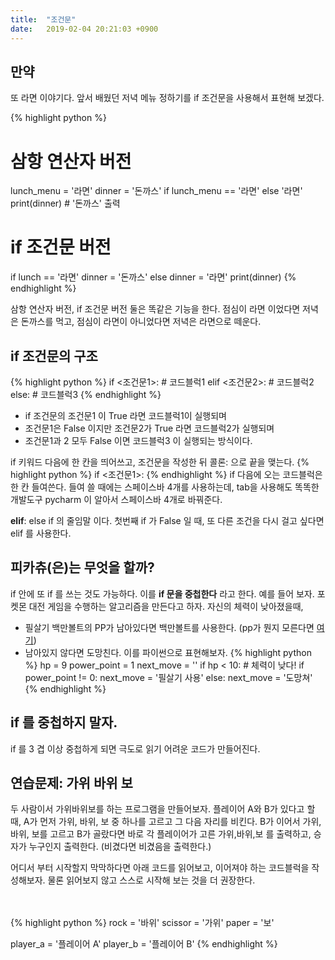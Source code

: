 ```yaml
---
title:  "조건문"
date:   2019-02-04 20:21:03 +0900
---
```


## 만약
또 라면 이야기다.
앞서 배웠던 저녁 메뉴 정하기를 if 조건문을 사용해서 표현해 보겠다.

{% highlight python %}
# 삼항 연산자 버전
lunch_menu = '라면'
dinner = '돈까스' if lunch_menu == '라면' else '라면'
print(dinner) # '돈까스' 출력

# if 조건문 버전
if lunch == '라면'
    dinner = '돈까스'
else
    dinner = '라면'
print(dinner)
{% endhighlight %}

삼항 연산자 버전, if 조건문 버전 둘은 똑같은 기능을 한다. 점심이 라면 이었다면
저녁은 돈까스를 먹고, 점심이 라면이 아니었다면 저녁은 라면으로 떼운다.

## if 조건문의 구조
{% highlight python %}
if <조건문1>:
    # 코드블럭1
elif <조건문2>:
    # 코드블럭2
else:
    # 코드블럭3 
{% endhighlight %}

* if 조건문의 조건문1 이 True 라면 코드블럭1이 실행되며
* 조건문1은 False 이지만 조건문2가 True 라면 코드블럭2가 실행되며
* 조건문1과 2 모두 False 이면 코드블럭3 이 실행되는 방식이다.

if 키워드 다음에 한 칸을 띄어쓰고, 조건문을 작성한 뒤 콜론: 으로 끝을 맺는다.
{% highlight python %}
if <조건문1>:
{% endhighlight %}
if 다음에 오는 코드블럭은 한 칸 들여쓴다. 들여 쓸 때에는 스페이스바 4개를 사용하는데,
tab을 사용해도 똑똑한 개발도구 pycharm 이 알아서 스페이스바 4개로 바꿔준다.

**elif**: else if 의 줄임말 이다. 첫번째 if 가 False 일 때, 또 다른 조건을 다시 걸고 싶다면
elif 를 사용한다.


## 피카츄(은)는 무엇을 할까?
if 안에 또 if 를 쓰는 것도 가능하다. 이를 **if 문을 중첩한다** 라고 한다.
예를 들어 보자. 포켓몬 대전 게임을 수행하는 알고리즘을 만든다고 하자.
자신의 체력이 낮아졌을때,
* 필살기 백만볼트의 PP가 남아있다면 백만볼트를 사용한다. (pp가 뭔지 모른다면 
<a href="https://namu.wiki/w/%EB%B0%9C%EB%B2%84%EB%91%A5" target="_blank">여기</a>)
* 남아있지 않다면 도망친다.
이를 파이썬으로 표현해보자.
{% highlight python %}
hp = 9
power_point = 1
next_move = ''
if hp < 10: # 체력이 낮다!
    if power_point != 0:
        next_move = '필살기 사용'
    else:
        next_move = '도망쳐'
{% endhighlight %}


## if 를 중첩하지 말자.
if 를 3 겹 이상 중첩하게 되면 극도로 읽기 어려운 코드가 만들어진다.



## 연습문제: 가위 바위 보
두 사람이서 가위바위보를 하는 프로그램을 만들어보자.
플레이어 A와 B가 있다고 할 때, A가 먼저 가위, 바위, 보 중 하나를 고르고
그 다음 자리를 비킨다. B가 이어서 가위, 바위, 보를 고르고
B가 골랐다면 바로 각 플레이어가 고른 가위,바위,보 를 출력하고,
승자가 누구인지 출력한다. (비겼다면 비겼음을 출력한다.)

어디서 부터 시작할지 막막하다면 아래 코드를 읽어보고, 이어져야 하는 코드블럭을 작성해보자.
물론 읽어보지 않고 스스로 시작해 보는 것을 더 권장한다.
<br><br><br>


{% highlight python %}
rock = '바위'
scissor = '가위'
paper = '보'

player_a = '플레이어 A'
player_b = '플레이어 B'
{% endhighlight %}

